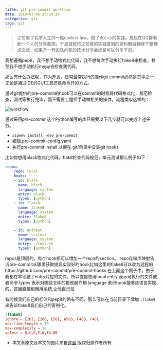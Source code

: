 ```yaml
---
title: git pre-commit workflow
date: 2019-03-06 20:14:29
categories: git
tags: git
---
```

> 之前看了程序人生的一篇code is law，做了点小小的实践。想起在QQ群看到一个人的分享截图，于是就想将之前做的实践查到的资料删减翻译下整理成文章，如果万一有团队内部的技术分享会还是可以分享下的。

我想遵循pep8，我不想手动格式化代码，我不想每次手动执行flake8来检查，甚至我不想手动执行mypy去检查我代码。

那么有什么办法呢，作为开发，日常最常执行的操作git commit必然是其中之一，无论是通过IDE的GUI工具还是命令行的方式。

通过git提供的pre-commit的hook可以在commit的时候将代码格式化，规范检查，测试等执行完毕，而不需要工程师手动做相关的操作。流程类似这样的：

![workflow](https://ljvmiranda921.github.io/assets/png/tuts/precommit_pipeline.png)

通过采用*pre-commit* 这个Python编写的库只需要以下几步就可以完成上述任务。

*  `pipenv install -dev pre-commit`
* 编辑.pre-commit-config.yaml
* 执行pre-commit install 以便在.git/目录中安装git hooks

比如你想用black格式化代码，flak8检查代码规范，单元测试那么例子如下：

```yaml
repos:
    repo: local
    hooks:
    - id: black
      name: black
      language: system
      entry: black
      types: [python]
    - id: flake8
      name: flake8
      language: system
      entry: flake8
      types: [python]

    - id: unitest
      name: unitest
      language: system
      entry: ./test.sh
      types: [python]
```

repos是顶层的，每个hook都可以增加一个repo的section。
repo存储库映射告诉pre-commit从哪里获取提现实现好的hook比如这里的flake8可以改为远程的https://github.com/pre-commit/pre-commit-hooks
在上面这个例子中，由于我都在本地装了entry对应的文件，所以直接使用local
entry 表示可执行的文件或者命令
types 表示对哪些文件的更改起作用
language 表示hook是哪些语言实现的，这里直接偷懒用系统,让他自己找

有时候我们自己的标注和pep8的略有不同，那么可以在当前目录下增加 `.flake8` 来告诉flake8我们自己的客制化。

```toml
[flake8]
ignore = E203, E266, E501, W503, F403, F401
max-line-length = 79
max-complexity = 18
select = B,C,E,F,W,T4,B9
```



* 本文章原文及本文的图片来自[这里](https://ljvmiranda921.github.io/notebook/2018/06/21/precommits-using-black-and-flake8/) 版权归原作者所有


